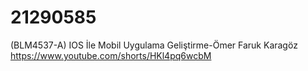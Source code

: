 # 21290585
 (BLM4537-A) IOS İle Mobil Uygulama Geliştirme-Ömer Faruk Karagöz
https://www.youtube.com/shorts/HKl4pq6wcbM
